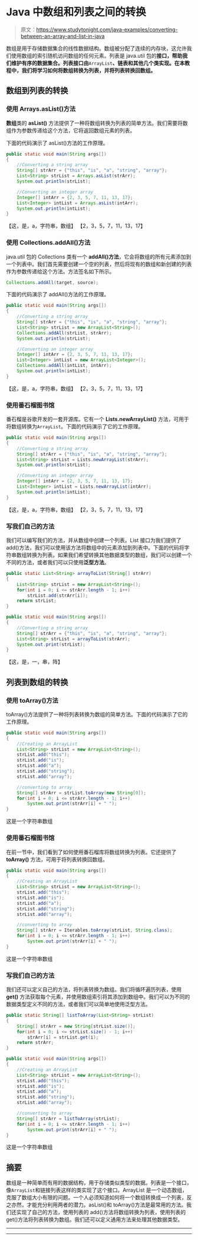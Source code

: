 # Java 中数组和列表之间的转换

> 原文：<https://www.studytonight.com/java-examples/converting-between-an-array-and-list-in-java>

数组是用于存储数据集合的线性数据结构。数组被分配了连续的内存块，这允许我们使用数组的索引随机访问数组的任何元素。列表是 java.util 包的**接口，帮助我们维护有序的数据集合。列表接口由**`ArrayList`**、**链表**和其他几个类实现。在本教程中，我们将学习如何将数组转换为列表，并将列表转换回数组。**

## 数组到列表的转换

### 使用 Arrays.asList()方法

**数组**类的 **asList()** 方法提供了一种将数组转换为列表的简单方法。我们需要将数组作为参数传递给这个方法，它将返回数组元素的列表。

下面的代码演示了 asList()方法的工作原理。

```java
public static void main(String args[])
{
	//Converting a string array
	String[] strArr = {"this", "is", "a", "string", "array"};
	List<String> strList = Arrays.asList(strArr);
	System.out.println(strList);

	//Converting an integer array
	Integer[] intArr = {2, 3, 5, 7, 11, 13, 17};
	List<Integer> intList = Arrays.asList(intArr);
	System.out.println(intList);
} 
```

【这，是，a，字符串，数组】
【2，3，5，7，11，13，17】

### 使用 Collections.addAll()方法

java.util 包的 Collections 类有一个 **addAll()方法**，它会将数组的所有元素添加到一个列表中。我们首先需要创建一个空的列表，然后将现有的数组和新创建的列表作为参数传递给这个方法。方法签名如下所示。

```java
Collections.addAll(target, source);
```

下面的代码演示了 addAll()方法的工作原理。

```java
public static void main(String args[])
{
	//Converting a string array
	String[] strArr = {"this", "is", "a", "string", "array"};
	List<String> strList = new ArrayList<String>();
	Collections.addAll(strList, strArr);
	System.out.println(strList);

	//Converting an integer array
	Integer[] intArr = {2, 3, 5, 7, 11, 13, 17};
	List<Integer> intList = new ArrayList<Integer>();
	Collections.addAll(intList, intArr);
	System.out.println(intList);
}
```

【这，是，a，字符串，数组】
【2，3，5，7，11，13，17】

### 使用番石榴图书馆

番石榴是谷歌开发的一套开源库。它有一个 **Lists.newArrayList()** 方法，可用于将数组转换为`ArrayList`。下面的代码演示了它的工作原理。

```java
public static void main(String args[])
{
	//Converting a string array
	String[] strArr = {"this", "is", "a", "string", "array"};
	List<String> strList = Lists.newArrayList(strArr);
	System.out.println(strList);

	//Converting an integer array
	Integer[] intArr = {2, 3, 5, 7, 11, 13, 17};
	List<Integer> intList = Lists.newArrayList(intArr);
	System.out.println(intList);
}
```

【这，是，a，字符串，数组】
【2，3，5，7，11，13，17】

### 写我们自己的方法

我们可以编写我们的方法，并从数组中创建一个列表。List 接口为我们提供了 add()方法，我们可以使用该方法将数组中的元素添加到列表中。下面的代码将字符串数组转换为列表。如果我们希望转换其他数据类型的数组，我们可以创建一个不同的方法，或者我们可以只使用**泛型方法**。

```java
public static List<String> arrayToList(String[] strArr)
{
	List<String> strList = new ArrayList<String>();
	for(int i = 0; i <= strArr.length - 1; i++)
		strList.add(strArr[i]);
	return strList;
}

public static void main(String args[])
{
	//Converting a string array
	String[] strArr = {"this", "is", "a", "string", "array"};
	List<String> strList = arrayToList(strArr);
	System.out.print(strList);
}
```

【这，是，一，串，阵】

## 列表到数组的转换

### 使用 toArray()方法

toArray()方法提供了一种将列表转换为数组的简单方法。下面的代码演示了它的工作原理。

```java
public static void main(String args[])
{
	//Creating an ArrayList
	List<String> strList = new ArrayList<String>();
	strList.add("this");
	strList.add("is");
	strList.add("a");
	strList.add("string");
	strList.add("array");

	//converting to array
	String[] strArr = strList.toArray(new String[0]);
	for(int i = 0; i <= strArr.length - 1; i++)
		System.out.print(strArr[i] + " ");
} 
```

这是一个字符串数组

### 使用番石榴图书馆

在前一节中，我们看到了如何使用番石榴库将数组转换为列表。它还提供了 **toArray()** 方法，可用于将列表转换回数组。

```java
public static void main(String args[])
{
	//Creating an ArrayList
	List<String> strList = new ArrayList<String>();
	strList.add("this");
	strList.add("is");
	strList.add("a");
	strList.add("string");
	strList.add("array");

	//converting to array
	String[] strArr = Iterables.toArray(strList, String.class);
	for(int i = 0; i <= strArr.length - 1; i++)
		System.out.print(strArr[i] + " ");
}
```

这是一个字符串数组

### 写我们自己的方法

我们还可以定义自己的方法，将列表转换为数组。我们将循环遍历列表，使用 **get()** 方法获取每个元素，并使用数组索引将其添加到数组中。我们可以为不同的数据类型定义不同的方法，或者我们可以简单地使用泛型方法。

```java
public static String[] listToArray(List<String> strList)
{
	String[] strArr = new String[strList.size()];
	for(int i = 0; i <= strList.size() - 1; i++)
		strArr[i] = strList.get(i);
	return strArr;
}

public static void main(String args[])
{
	//Creating an ArrayList
	List<String> strList = new ArrayList<String>();
	strList.add("this");
	strList.add("is");
	strList.add("a");
	strList.add("string");
	strList.add("array");

	//converting to array
	String[] strArr = listToArray(strList);
	for(int i = 0; i <= strArr.length - 1; i++)
		System.out.print(strArr[i] + " ");
}
```

这是一个字符串数组

## 摘要

数组是一种简单而有用的数据结构，用于存储类似类型的数据。列表是一个接口，像`ArrayList`和链接列表这样的类实现了这个接口。ArrayList 是一个动态数组，克服了数组大小有限的问题。一个人必须知道如何将一个数组转换成一个列表，反之亦然，才能充分利用两者的潜力。asList()和 toArray()方法是最常用的方法。我们还实现了自己的方法，使用列表的 add()方法将数组转换为列表，使用列表的 get()方法将列表转换为数组。我们还可以定义通用方法来处理其他数据类型。

* * *

* * *